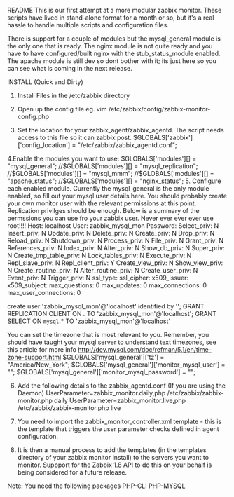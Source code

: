 README
This is our first attempt at a more modular zabbix monitor. These scripts have lived in stand-alone format for a month or so, but it's a real hassle to handle multiple scripts and configuration files.

There is support for a couple of modules but the mysql_general module is the only one that is ready.
The nginx module is not quite ready and you have to have configured/built nginx with the stub_status_module enabled.
The apache module is still dev so dont bother with it; its just here so you can see what is coming in the next release.

INSTALL (Quick and Dirty)
1. Install Files in the /etc/zabbix directory
2.  Open up the config file eg. vim /etc/zabbix/config/zabbix-monitor-config.php

3. Set the location for your zabbix_agent/zabbix_agentd. The script needs access to this file so it can zabbix post.
	$GLOBALS['zabbix']['config_location'] = "/etc/zabbix/zabbix_agentd.conf";

4.Enable the modules you want to use:
 	$GLOBALS['modules'][] = "mysql_general";
 	//$GLOBALS['modules'][] = "mysql_replication";
 	//$GLOBALS['modules'][] = "mysql_mmm";
	//$GLOBALS['modules'][] = "apache_status";
	//$GLOBALS['modules'][] = "nginx_status";
5. Configure each enabled module. Currently the mysql_general is the only module enabled, so fill out your mysql user details here. You should probably create your own monitor user with the relevant permissions at this point. Replication privilges should be enough. Below is a summary of the permssions you can use fro your zabbix user. Never ever ever ever use root!!!!
                 Host: localhost
                 User: zabbix_mysql_mon
             Password:
          Select_priv: N
          Insert_priv: N
          Update_priv: N
          Delete_priv: N
          Create_priv: N
            Drop_priv: N
          Reload_priv: N
        Shutdown_priv: N
         Process_priv: N
            File_priv: N
           Grant_priv: N
      References_priv: N
           Index_priv: N
           Alter_priv: N
         Show_db_priv: N
           Super_priv: N
Create_tmp_table_priv: N
     Lock_tables_priv: N
         Execute_priv: N
      Repl_slave_priv: N
     Repl_client_priv: Y
     Create_view_priv: N
       Show_view_priv: N
  Create_routine_priv: N
   Alter_routine_priv: N
     Create_user_priv: N
           Event_priv: N
         Trigger_priv: N
             ssl_type:
           ssl_cipher:
          x509_issuer:
         x509_subject:
        max_questions: 0
          max_updates: 0
      max_connections: 0
 max_user_connections: 0

create user 'zabbix_mysql_mon'@'localhost' identified by '';
GRANT REPLICATION CLIENT ON *.* TO 'zabbix_mysql_mon'@'localhost';
GRANT SELECT ON `mysql`.* TO 'zabbix_mysql_mon'@'localhost'

You can set the timezone that is most relevant to you. Remember, you should have taught your mysql server to understand text timezones, see this article for more info http://dev.mysql.com/doc/refman/5.1/en/time-zone-support.html
	$GLOBALS['mysql_general']['tz'] = "America/New_York";
	$GLOBALS['mysql_general']['monitor_mysql_user'] = "";
	$GLOBALS['mysql_general']['monitor_mysql_password'] = "";

6. Add the following details to the zabbix_agentd.conf (If you are using the Daemon)
	UserParameter=zabbix_monitor.daily,php /etc/zabbix/zabbix-monitor.php daily
	UserParameter=zabbix_monitor.live,php /etc/zabbix/zabbix-monitor.php live

7. You need to import the zabbix_monitor_controller.xml template - this is the template that triggers the user parameter checks defined in agent configuration.

8. It is then a manual process to add the templates (in the templates directory of your zabbix monitor install) to the servers you want to monitor. Suppport for the Zabbix 1.8 API to do this on your behalf is being considered for a future release.

Note:
You need the following packages
PHP-CLI
PHP-MYSQL

